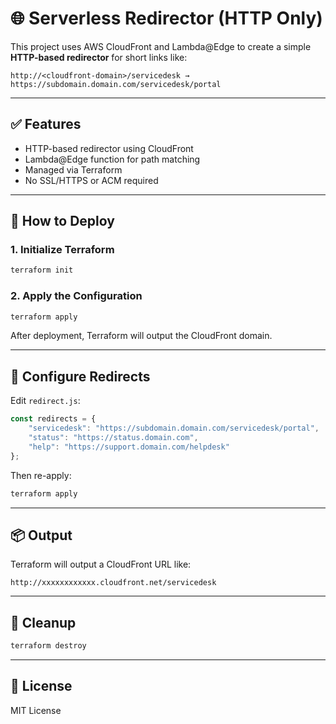 # 🌐 Serverless Redirector (HTTP Only)

This project uses AWS CloudFront and Lambda@Edge to create a simple **HTTP-based redirector** for short links like:

```
http://<cloudfront-domain>/servicedesk → https://subdomain.domain.com/servicedesk/portal
```

---

## ✅ Features

- HTTP-based redirector using CloudFront
- Lambda@Edge function for path matching
- Managed via Terraform
- No SSL/HTTPS or ACM required

---

## 🚀 How to Deploy

### 1. Initialize Terraform

```bash
terraform init
```

### 2. Apply the Configuration

```bash
terraform apply
```

After deployment, Terraform will output the CloudFront domain.

---

## 🔁 Configure Redirects

Edit `redirect.js`:

```js
const redirects = {
    "servicedesk": "https://subdomain.domain.com/servicedesk/portal",
    "status": "https://status.domain.com",
    "help": "https://support.domain.com/helpdesk"
};
```

Then re-apply:

```bash
terraform apply
```

---

## 📦 Output

Terraform will output a CloudFront URL like:

```
http://xxxxxxxxxxxx.cloudfront.net/servicedesk
```

---

## 🧼 Cleanup

```bash
terraform destroy
```

---

## 📄 License

MIT License